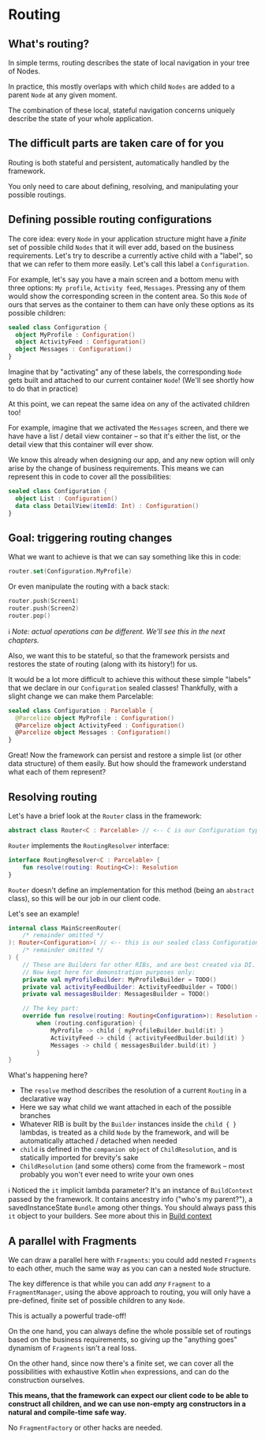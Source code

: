 # Routing

## What's routing?

In simple terms, routing describes the state of local navigation in your tree of Nodes.

In practice, this mostly overlaps with which child ```Nodes``` are added to a parent ```Node``` at any given moment.

The combination of these local, stateful navigation concerns uniquely describe the state of your whole application.


## The difficult parts are taken care of for you

Routing is both stateful and persistent, automatically handled by the framework.

You only need to care about defining, resolving, and manipulating your possible routings.


## Defining possible routing configurations

The core idea: every ```Node``` in your application structure might have a _finite_ set of possible child ```Nodes``` that it will ever add, based on the business requirements. Let's try to describe a currently active child with a "label", so that we can refer to them more easily. Let's call this label a ```Configuration```.

For example, let's say you have a main screen and a bottom menu with three options: ```My profile```, ```Activity feed```, ```Messages```. Pressing any of them would show the corresponding screen in the content area. So this ```Node``` of ours that serves as the container to them can have only these options as its possible children:

 ```kotlin
 sealed class Configuration {
   object MyProfile : Configuration()
   object ActivityFeed : Configuration()
   object Messages : Configuration()
 }
 ```

Imagine that by "activating" any of these labels, the corresponding ```Node``` gets built and attached to our current container ```Node```! (We'll see shortly how to do that in practice)

At this point, we can repeat the same idea on any of the activated children too!

 For example, imagine that we activated the ```Messages``` screen, and there we have have a list / detail view container – so that it's either the list, or the detail view that this container will ever show.

 We know this already when designing our app, and any new option will only arise by the change of business requirements. This means we can represent this in code to cover all the possibilities:

```kotlin
sealed class Configuration {
  object List : Configuration()
  data class DetailView(itemId: Int) : Configuration()
}
```

## Goal: triggering routing changes


What we want to achieve is that we can say something like this in code:

```kotlin
router.set(Configuration.MyProfile)
```

Or even manipulate the routing with a back stack:
```kotlin
router.push(Screen1)
router.push(Screen2)
router.pop()
```

ℹ️ _Note: actual operations can be different. We'll see this in the next chapters._

Also, we want this to be stateful, so that the framework persists and restores the state of routing (along with its history!) for us.

It would be a lot more difficult to achieve this without these simple "labels" that we declare in our ```Configuration``` sealed classes! Thankfully, with a slight change we can make them Parcelable:

 ```kotlin
 sealed class Configuration : Parcelable {
   @Parcelize object MyProfile : Configuration()
   @Parcelize object ActivityFeed : Configuration()
   @Parcelize object Messages : Configuration()
 }
 ```

Great! Now the framework can persist and restore a simple list (or other data structure) of them easily. But how should the framework understand what each of them represent?


## Resolving routing

Let's have a brief look at the ```Router``` class in the framework:

```kotlin
abstract class Router<C : Parcelable> // <-- C is our Configuration type
```

```Router``` implements the ```RoutingResolver``` interface:

```kotlin
interface RoutingResolver<C : Parcelable> {
    fun resolve(routing: Routing<C>): Resolution
}
```

```Router``` doesn't define an implementation for this method (being an ```abstract``` class), so this will be our job in our client code.

Let's see an example!

```kotlin
internal class MainScreenRouter(
    /* remainder omitted */
): Router<Configuration>( // <-- this is our sealed class Configuration from above
    /* remainder omitted */
) {
    // These are Builders for other RIBs, and are best created via DI.
    // Now kept here for demonstration purposes only:
    private val myProfileBuilder: MyProfileBuilder = TODO()
    private val activityFeedBuilder: ActivityFeedBuilder = TODO()
    private val messagesBuilder: MessagesBuilder = TODO()

    // The key part:
    override fun resolve(routing: Routing<Configuration>): Resolution =
        when (routing.configuration) {
            MyProfile -> child { myProfileBuilder.build(it) }
            ActivityFeed -> child { activityFeedBuilder.build(it) }
            Messages -> child { messagesBuilder.build(it) }
        }
}
```

What's happening here?
- The ```resolve``` method describes the resolution of a current ```Routing``` in a declarative way
- Here we say what child we want attached in each of the possible branches
- Whatever RIB is built by the ```Builder``` instances inside the ```child { }``` lambdas, is treated as a child ```Node``` by the framework, and will be automatically attached / detached when needed
- ```child``` is defined in the ```companion object``` of ```ChildResolution```, and is statically imported for brevity's sake
- ```ChildResolution``` (and some others) come from the framework – most probably you won't ever need to write your own ones

ℹ️ Noticed the ```it``` implicit lambda parameter? It's an instance of ```BuildContext``` passed by the framework. It contains ancestry info ("who's my parent?"), a savedInstanceState ```Bundle``` among other things. You should always pass this ```it``` object to your builders. See more about this in [Build context]()


## A parallel with Fragments

We can draw a parallel here with ```Fragments```: you could add nested ```Fragments``` to each other, much the same way as you can can a nested ```Node``` structure.

The key difference is that while you can add _any_ ```Fragment``` to a ```FragmentManager```, using the above approach to routing, you will only have a pre-defined, finite set of possible children to any ```Node```.

This is actually a powerful trade-off!

On the one hand, you can always define the whole possible set of routings based on the business requirements, so giving up the "anything goes" dynamism of ```Fragments``` isn't a real loss.

On the other hand, since now there's a finite set, we can cover all the possibilities with exhaustive Kotlin ```when``` expressions, and can do the construction ourselves.

**This means, that the framework can expect our client code to be able to construct all children, and we can use non-empty arg constructors in a natural and compile-time safe way.**

No ```FragmentFactory``` or other hacks are needed.

